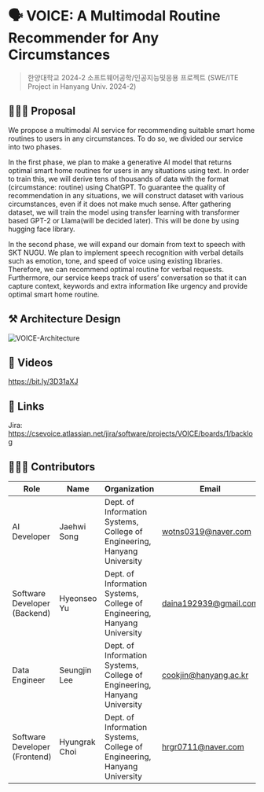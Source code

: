 # 🗣️ VOICE: A Multimodal Routine Recommender for Any Circumstances
> 한양대학교 2024-2 소프트웨어공학/인공지능및응용 프로젝트 (SWE/ITE Project in Hanyang Univ. 2024-2)

## 💁🏻‍♂️ Proposal
We propose a multimodal AI service for recommending suitable smart home routines to users in any circumstances. To do so, we divided our service into two phases.

In the first phase, we plan to make a generative AI model that returns optimal smart home routines for users in any situations using text. In order to train this, we will derive tens of thousands of data with the format (circumstance: routine) using ChatGPT. To guarantee the quality of recommendation in any situations, we will construct dataset with various circumstances, even if it does not make much sense. After gathering dataset, we will train the model using transfer learning with transformer based GPT-2 or Llama(will be decided later). This will be done by using hugging face library.

In the second phase, we will expand our domain from text to speech with SKT NUGU. We plan to implement speech recognition with verbal details such as emotion, tone, and speed of voice using existing libraries. Therefore, we can recommend optimal routine for verbal requests. Furthermore, our service keeps track of users’ conversation so that it can capture context, keywords and extra information like urgency and provide optimal smart home routine.

## ⚒️ Architecture Design
![VOICE-Architecture](https://github.com/user-attachments/assets/0d4702fb-eca2-4df7-91b8-5c69b8778f7c)

## 🎥 Videos
https://bit.ly/3D31aXJ

## 🔗 Links
Jira: https://csevoice.atlassian.net/jira/software/projects/VOICE/boards/1/backlog

## 🧑🏻‍💻 Contributors
| Role | Name | Organization | Email |
|------|-------|-------|-------|
| AI Developer | Jaehwi Song | Dept. of Information Systems, College of Engineering, Hanyang University | wotns0319@naver.com |
| Software Developer (Backend) | Hyeonseo Yu | Dept. of Information Systems, College of Engineering, Hanyang University | daina192939@gmail.com |
| Data Engineer | Seungjin Lee | Dept. of Information Systems, College of Engineering, Hanyang University | cookjin@hanyang.ac.kr |
| Software Developer (Frontend) | Hyungrak Choi | Dept. of Information Systems, College of Engineering, Hanyang University | hrgr0711@naver.com |
